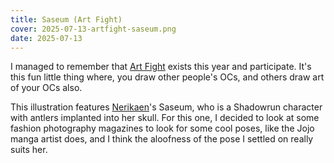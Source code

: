 ```yaml
---
title: Saseum (Art Fight)
cover: 2025-07-13-artfight-saseum.png
date: 2025-07-13
---
```

I managed to remember that [Art Fight](https://artfight.net/) exists this year and participate. It's this fun little thing where, you draw other people's OCs, and others draw art of your OCs also.

This illustration features [Nerikaen](https://artfight.net/~Nerikaen)'s Saseum, who is a Shadowrun character with antlers implanted into her skull. For this one, I decided to look at some fashion photography magazines to look for some cool poses, like the Jojo manga artist does, and I think the aloofness of the pose I settled on really suits her.